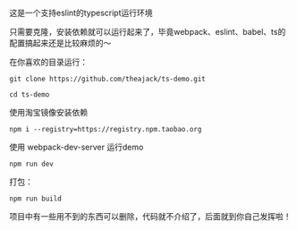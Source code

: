<!--
 * @Author: tackchen
 * @Date: 2022-07-30 20:54:54
 * @Description: Coding something
-->
###

这是一个支持eslint的typescript运行环境

只需要克隆，安装依赖就可以运行起来了，毕竟webpack、eslint、babel、ts的配置搞起来还是比较麻烦的～

在你喜欢的目录运行：

```
git clone https://github.com/theajack/ts-demo.git
```

```
cd ts-demo
```

使用淘宝镜像安装依赖

```
npm i --registry=https://registry.npm.taobao.org
```

使用 webpack-dev-server 运行demo

```
npm run dev
```

打包：

```
npm run build
```


项目中有一些用不到的东西可以删除，代码就不介绍了，后面就到你自己发挥啦！

